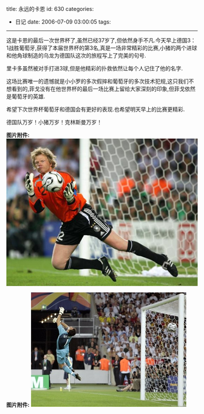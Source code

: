title: 永远的卡恩
id: 630
categories:
  - 日记
date: 2006-07-09 03:00:05
tags:
---

这是卡恩的最后一次世界杯了,虽然已经37岁了,但依然身手不凡.今天早上德国3：1战胜葡萄牙,获得了本届世界杯的第3名,真是一场非常精彩的比赛,小猪的两个进球和他角球制造的乌龙为德国队这次的旅程写上了完美的句号.

里卡多虽然被对手打进3球,但是他精彩的扑救依然让每个人记住了他的名字.

这场比赛唯一的遗憾就是小小罗的多次假摔和葡萄牙的多次技术犯规,这只我们不想看到的,菲戈没有在他世界杯的最后一场比赛上留给大家深刻的印象,但菲戈依然是葡萄牙的英雄.

希望下次世界杯葡萄牙和德国会有更好的表现.也希望明天早上的比赛更精彩.

德国队万岁！小猪万岁！克林斯曼万岁！

**图片附件:**
[![2liji9c501o50032.jpg](/wp-content/uploads/2007/01/133_2liji9c501o50032.jpg)](http://www.foolbird.net/630.html/2liji9c501o50032.jpg "2liji9c501o50032.jpg")

**图片附件:**
[![2liiinro01o50032.jpg](/wp-content/uploads/2007/01/134_2liiinro01o50032.jpg)](http://www.foolbird.net/630.html/2liiinro01o50032.jpg "2liiinro01o50032.jpg")